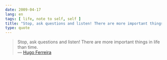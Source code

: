 ```yaml
---
date: 2009-04-17
lang: en
tags: [ life, note to self, self ]
title: "Stop, ask questions and listen! There are more important things in"
type: quote
---
```


> Stop, ask questions and listen! There are more important things in
> life than time.\
> — [Hugo Ferreira](http://ferreira.cc)

